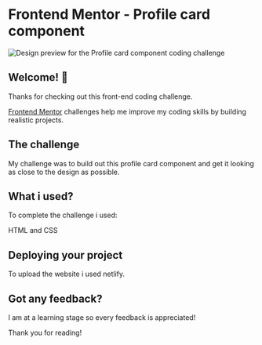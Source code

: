 # Frontend Mentor - Profile card component

![Design preview for the Profile card component coding challenge](./design/desktop-preview.jpg)

## Welcome! 👋

Thanks for checking out this front-end coding challenge.

[Frontend Mentor](https://www.frontendmentor.io) challenges help me improve my coding skills by building realistic projects.


## The challenge

My challenge was to build out this profile card component and get it looking as close to the design as possible.

## What i used?

To complete the challenge i used:

HTML and CSS


## Deploying your project

To upload the website i used netlify.

## Got any feedback?

I am at a learning stage so every feedback is appreciated!


Thank you for reading!

